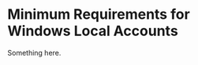 [title]: # (Minimum Requirements for Windows Local Accounts)
[tags]: # (XXX)
[priority]: # (3066)
# Minimum Requirements for Windows Local Accounts
Something here.
